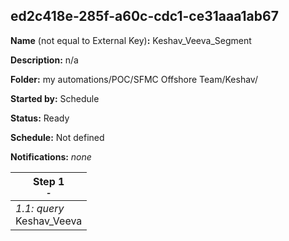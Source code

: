 ## ed2c418e-285f-a60c-cdc1-ce31aaa1ab67

**Name** (not equal to External Key)**:** Keshav_Veeva_Segment

**Description:** n/a

**Folder:** my automations/POC/SFMC Offshore Team/Keshav/

**Started by:** Schedule

**Status:** Ready

**Schedule:** Not defined

**Notifications:** _none_


| Step 1<br>_<small>-</small>_ |
| --- |
| _1.1: query_<br>Keshav_Veeva |
